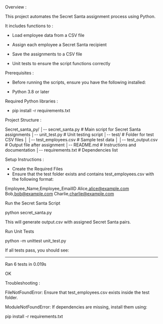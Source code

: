 Overview :

This project automates the Secret Santa assignment process using Python. 


It includes functions to :

- Load employee data from a CSV file

- Assign each employee a Secret Santa recipient

- Save the assignments to a CSV file

- Unit tests to ensure the script functions correctly


Prerequisites :

- Before running the scripts, ensure you have the following installed:

- Python 3.8 or later


Required Python libraries :

- pip install -r requirements.txt

Project Structure :

Secret_santa_py/
│-- secret_santa.py          # Main script for Secret Santa assignments
│-- unit_test.py             # Unit testing script
│-- test/                    # Folder for test CSV files
│   │-- test_employees.csv   # Sample test data
│   │-- test_output.csv      # Output file after assignment
│-- README.md                # Instructions and documentation
│-- requirements.txt         # Dependencies list

Setup Instructions :

- Create the Required Files
- Ensure that the test folder exists and contains test_employees.csv with the following format:

Employee_Name,Employee_EmailID
Alice,alice@example.com
Bob,bob@example.com
Charlie,charlie@example.com

Run the Secret Santa Script

python secret_santa.py

This will generate output.csv with assigned Secret Santa pairs.

Run Unit Tests

python -m unittest unit_test.py

If all tests pass, you should see:

----------------------------------------------------------------------
Ran 6 tests in 0.019s

OK


Troubleshooting :

FileNotFoundError: Ensure that test_employees.csv exists inside the test folder.

ModuleNotFoundError: If dependencies are missing, install them using:

pip install -r requirements.txt
